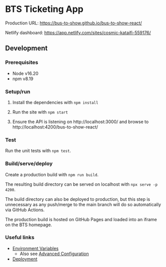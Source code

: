 # BTS Ticketing App

Production URL: https://bus-to-show.github.io/bus-to-show-react/

Netlify dashboard: https://app.netlify.com/sites/cosmic-kataifi-559176/

## Development

### Prerequisites

* Node v16.20
* npm v8.19

### Setup/run

1. Install the dependencies with `npm install`

2. Run the site with `npm start`

3. Ensure the API is listening on http://localhost:3000/ and browse to
   http://localhost:4200/bus-to-show-react/

### Test

Run the unit tests with `npm test`.

### Build/serve/deploy

Create a production build with `npm run build`.

The resulting build directory can be served on localhost with `npx serve -p 4200`.

The build directory can also be deployed to production, but this step is unnecessary as any
push/merge to the main branch will do so automatically via GitHub Actions.

The production build is hosted on GitHub Pages and loaded into an iframe on the BTS homepage.

### Useful links

* [Environment Variables](https://create-react-app.dev/docs/adding-custom-environment-variables/)
  * Also see [Advanced Configuration](https://create-react-app.dev/docs/advanced-configuration/)
* [Deployment](https://create-react-app.dev/docs/deployment/)

